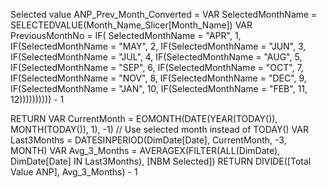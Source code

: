 Selected value ANP_Prev_Month_Converted = 
VAR SelectedMonthName = SELECTEDVALUE(Month_Name_Slicer[Month_Name])
VAR PreviousMonthNo = IF(
    SelectedMonthName = "APR", 1,
    IF(SelectedMonthName = "MAY", 2,
    IF(SelectedMonthName = "JUN", 3,
    IF(SelectedMonthName = "JUL", 4,
    IF(SelectedMonthName = "AUG", 5,
    IF(SelectedMonthName = "SEP", 6,
    IF(SelectedMonthName = "OCT", 7,
    IF(SelectedMonthName = "NOV", 8,
    IF(SelectedMonthName = "DEC", 9,
    IF(SelectedMonthName = "JAN", 10,
    IF(SelectedMonthName = "FEB", 11, 12)))))))))) - 1

RETURN 
VAR CurrentMonth = EOMONTH(DATE(YEAR(TODAY()), MONTH(TODAY()), 1), -1) // Use selected month instead of TODAY()
VAR Last3Months = DATESINPERIOD(DimDate[Date], CurrentMonth, -3, MONTH)
VAR Avg_3_Months = AVERAGEX(FILTER(ALL(DimDate), DimDate[Date] IN Last3Months), [NBM Selected])
RETURN 
DIVIDE([Total Value ANP], Avg_3_Months) - 1
